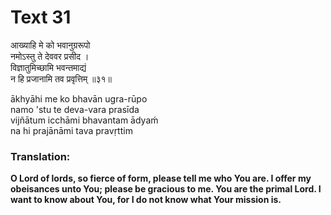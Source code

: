 # Text 31

आख्याहि मे को भवानुग्ररूपो  
नमोऽस्तु ते देववर प्रसीद ।  
विज्ञातुमिच्छामि भवन्तमाद्यं  
न हि प्रजानामि तव प्रवृत्तिम् ॥३१॥

ākhyāhi me ko bhavān ugra-rūpo  
namo 'stu te deva-vara prasīda  
vijñātum icchāmi bhavantam ādyaḿ  
na hi prajānāmi tava pravṛttim



### Translation:

**O Lord of lords, so fierce of form, please tell me who You are. I offer my obeisances unto You; please be gracious to me. You are the primal Lord. I want to know about You, for I do not know what Your mission is.**